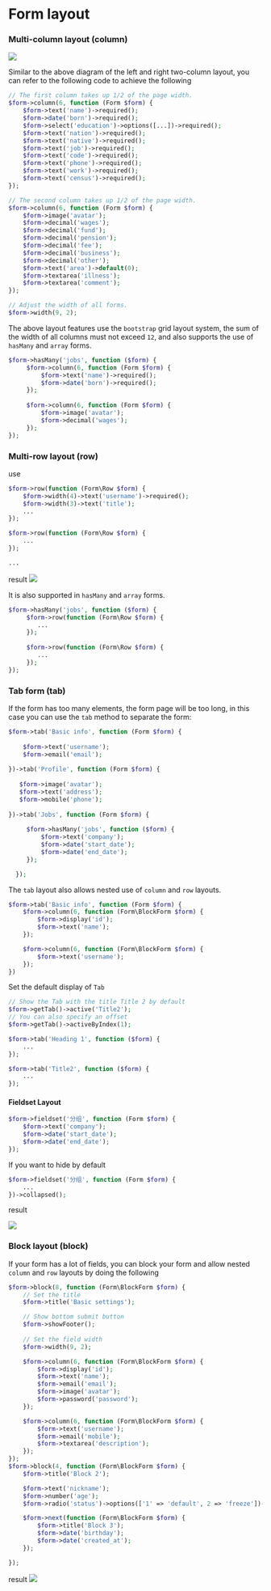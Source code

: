# Form layout

### Multi-column layout (column)

<a href="{{public}}/assets/img/screenshots/form-column.png" target="_blank">
    <img class="img" src="{{public}}/assets/img/screenshots/form-column.png" />
</a>   

Similar to the above diagram of the left and right two-column layout, you can refer to the following code to achieve the following

```php
// The first column takes up 1/2 of the page width.
$form->column(6, function (Form $form) {
    $form->text('name')->required();
    $form->date('born')->required();
    $form->select('education')->options([...])->required();
    $form->text('nation')->required();
    $form->text('native')->required();
    $form->text('job')->required();
    $form->text('code')->required();
    $form->text('phone')->required();
    $form->text('work')->required();
    $form->text('census')->required();
});

// The second column takes up 1/2 of the page width.
$form->column(6, function (Form $form) {
    $form->image('avatar');
    $form->decimal('wages');
    $form->decimal('fund');
    $form->decimal('pension');
    $form->decimal('fee');
    $form->decimal('business');
    $form->decimal('other');
    $form->text('area')->default(0);
    $form->textarea('illness');
    $form->textarea('comment');
});

// Adjust the width of all forms.
$form->width(9, 2);
```

The above layout features use the `bootstrap` grid layout system, the sum of the width of all columns must not exceed `12`, and also supports the use of `hasMany` and `array` forms.

```php
$form->hasMany('jobs', function ($form) {
     $form->column(6, function (Form $form) {
         $form->text('name')->required();
         $form->date('born')->required();
     });
     
     $form->column(6, function (Form $form) {
         $form->image('avatar');
         $form->decimal('wages');
     });
});
```



### Multi-row layout (row)

use
```php
$form->row(function (Form\Row $form) {
    $form->width(4)->text('username')->required();
	$form->width(3)->text('title');
	...
});

$form->row(function (Form\Row $form) {
	...
});

...
```
result
<a href="{{public}}/assets/img/screenshots/form-rows.png" target="_blank">
    <img class="img img-full" src="{{public}}/assets/img/screenshots/form-rows.png">
</a>

It is also supported in `hasMany` and `array` forms.

```php
$form->hasMany('jobs', function ($form) {
     $form->row(function (Form\Row $form) {
     	...
     });
     
     $form->row(function (Form\Row $form) {
     	...
     });
});
```



<a name="tab"></a>
### Tab form (tab)

If the form has too many elements, the form page will be too long, in this case you can use the `tab` method to separate the form:

```php
$form->tab('Basic info', function (Form $form) {
    
    $form->text('username');
    $form->email('email');
    
})->tab('Profile', function (Form $form) {
                       
   $form->image('avatar');
   $form->text('address');
   $form->mobile('phone');
   
})->tab('Jobs', function (Form $form) {
                         
     $form->hasMany('jobs', function ($form) {
         $form->text('company');
         $form->date('start_date');
         $form->date('end_date');
     });

  });
```

The `tab` layout also allows nested use of `column` and `row` layouts.

```php
$form->tab('Basic info', function (Form $form) {
    $form->column(6, function (Form\BlockForm $form) {
		$form->display('id');
		$form->text('name');
	});

	$form->column(6, function (Form\BlockForm $form) {
		$form->text('username');
	});
})
```


Set the default display of ``Tab``

```php
// Show the Tab with the title Title 2 by default
$form->getTab()->active('Title2');
// You can also specify an offset
$form->getTab()->activeByIndex(1);

$form->tab('Heading 1', function ($form) {
    ...
});

$form->tab('Title2', function ($form) {
    ...
});
```


#### Fieldset Layout

```php
$form->fieldset('分组', function (Form $form) {
    $form->text('company');
    $form->date('start_date');
    $form->date('end_date');
});
```

If you want to hide by default

```php
$form->fieldset('分组', function (Form $form) {
    ...
})->collapsed();
```

result

![](https://cdn.learnku.com/uploads/images/202005/12/38389/B0tXWUxHDp.png!large)



### Block layout (block)

If your form has a lot of fields, you can block your form and allow nested `column` and `row` layouts by doing the following

```php
$form->block(8, function (Form\BlockForm $form) {
	// Set the title
    $form->title('Basic settings');

    // Show bottom submit button    
    $form->showFooter();
    
    // Set the field width
    $form->width(9, 2);

    $form->column(6, function (Form\BlockForm $form) {
        $form->display('id');
        $form->text('name');
        $form->email('email');
        $form->image('avatar');
        $form->password('password');
    });

    $form->column(6, function (Form\BlockForm $form) {
        $form->text('username');
        $form->email('mobile');
        $form->textarea('description');
    });
});
$form->block(4, function (Form\BlockForm $form) {
    $form->title('Block 2');

    $form->text('nickname');
    $form->number('age');
    $form->radio('status')->options(['1' => 'default', 2 => 'freeze'])->default(1);

    $form->next(function (Form\BlockForm $form) {
        $form->title('Block 3');
        $form->date('birthday');
        $form->date('created_at');
    });

});
```

result
<a href="https://cdn.learnku.com/uploads/images/202010/19/38389/AMCtHBcmSQ.jpg!large" target="_blank">
    <img class="img img-full" src="https://cdn.learnku.com/uploads/images/202010/19/38389/AMCtHBcmSQ.jpg!large">
</a>

